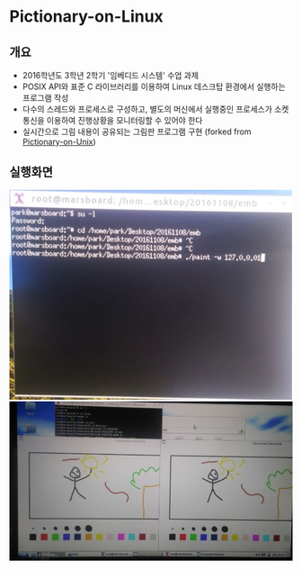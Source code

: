 
# Pictionary-on-Linux

## 개요
- 2016학년도 3학년 2학기 '임베디드 시스템' 수업 과제
- POSIX API와 표준 C 라이브러리를 이용하여 Linux 데스크탑 환경에서 실행하는 프로그램 작성
- 다수의 스레드와 프로세스로 구성하고, 별도의 머신에서 실행중인 프로세스가 소켓 통신을 이용하여 진행상황을 모니터링할 수 있어야 한다
- 실시간으로 그림 내용이 공유되는 그림판 프로그램 구현 (forked from [Pictionary-on-Unix](https://github.com/NaniteFactory/Pictionary-on-Unix))

## 실행화면
![1](./docs/1.png)
![2](./docs/2.jpg)
